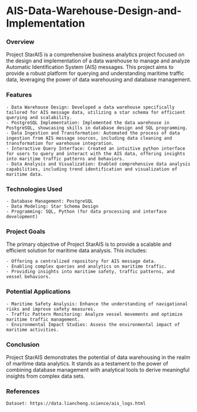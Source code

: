 # AIS-Data-Warehouse-Design-and-Implementation

### Overview

Project StarAIS is a comprehensive business analytics project focused on the design and implementation of a data warehouse to manage and analyze Automatic Identification System (AIS) messages. This project aims to provide a robust platform for querying and understanding maritime traffic data, leveraging the power of data warehousing and database management.

### Features

    - Data Warehouse Design: Developed a data warehouse specifically tailored for AIS message data, utilizing a star schema for efficient querying and scalability.
    - PostgreSQL Implementation: Implemented the data warehouse in PostgreSQL, showcasing skills in database design and SQL programming.
    - Data Ingestion and Transformation: Automated the process of data ingestion from AIS message sources, including data cleaning and transformation for warehouse integration.
    - Interactive Query Interface: Created an intuitive python interface for users to query and interact with the AIS data, offering insights into maritime traffic patterns and behaviors.
    - Data Analysis and Visualization: Enabled comprehensive data analysis capabilities, including trend identification and visualization of maritime data.

### Technologies Used

    - Database Management: PostgreSQL
    - Data Modeling: Star Schema Design
    - Programming: SQL, Python (for data processing and interface development)

### Project Goals

The primary objective of Project StarAIS is to provide a scalable and efficient solution for maritime data analysis. This includes:

    - Offering a centralized repository for AIS message data.
    - Enabling complex queries and analytics on maritime traffic.
    - Providing insights into maritime safety, traffic patterns, and vessel behaviors.

### Potential Applications

    - Maritime Safety Analysis: Enhance the understanding of navigational risks and improve safety measures.
    - Traffic Pattern Monitoring: Analyze vessel movements and optimize maritime traffic management.
    - Environmental Impact Studies: Assess the environmental impact of maritime activities.

### Conclusion

Project StarAIS demonstrates the potential of data warehousing in the realm of maritime data analytics. It stands as a testament to the power of combining database management with analytical tools to derive meaningful insights from complex data sets.

### References
    Dataset: https://data.liancheng.science/ais_logs.html
